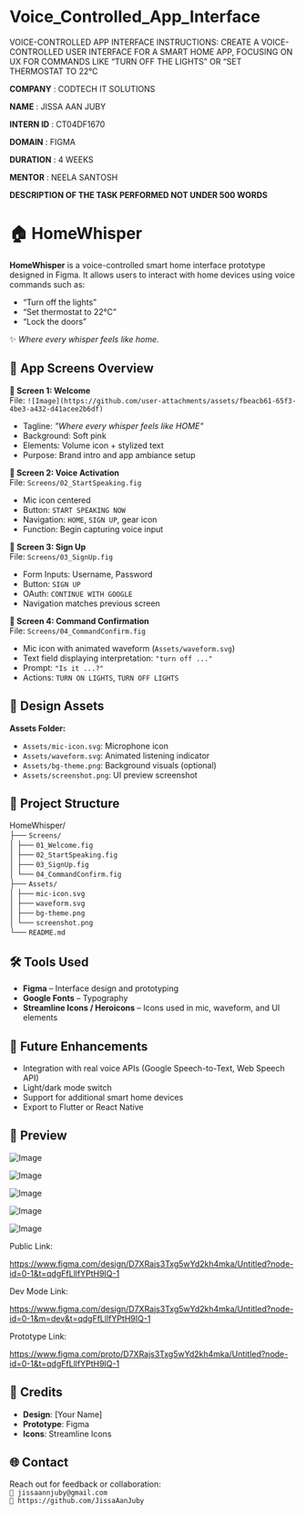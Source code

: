 # Voice_Controlled_App_Interface
VOICE-CONTROLLED APP INTERFACE
INSTRUCTIONS: 
CREATE A VOICE-CONTROLLED USER INTERFACE FOR A SMART HOME APP, FOCUSING ON UX FOR COMMANDS LIKE “TURN OFF THE LIGHTS” OR “SET THERMOSTAT TO 22°C

**COMPANY** : CODTECH IT SOLUTIONS

**NAME** : JISSA AAN JUBY

**INTERN ID** : CT04DF1670

**DOMAIN** : FIGMA

**DURATION** : 4 WEEKS

**MENTOR** : NEELA SANTOSH

**DESCRIPTION OF THE TASK PERFORMED NOT UNDER 500 WORDS**

# 🏠 HomeWhisper

**HomeWhisper** is a voice-controlled smart home interface prototype designed in Figma. It allows users to interact with home devices using voice commands such as:

- “Turn off the lights”
- “Set thermostat to 22°C”
- “Lock the doors”

✨ *Where every whisper feels like home.*

## 📱 App Screens Overview

**📌 Screen 1: Welcome**  
File: `![Image](https://github.com/user-attachments/assets/fbeacb61-65f3-4be3-a432-d41acee2b6df)`  
- Tagline: *"Where every whisper feels like HOME"*
- Background: Soft pink
- Elements: Volume icon + stylized text
- Purpose: Brand intro and app ambiance setup

**📌 Screen 2: Voice Activation**  
File: `Screens/02_StartSpeaking.fig`  
- Mic icon centered
- Button: `START SPEAKING NOW`
- Navigation: `HOME`, `SIGN UP`, gear icon
- Function: Begin capturing voice input

**📌 Screen 3: Sign Up**  
File: `Screens/03_SignUp.fig`  
- Form Inputs: Username, Password
- Button: `SIGN UP`
- OAuth: `CONTINUE WITH GOOGLE`
- Navigation matches previous screen

**📌 Screen 4: Command Confirmation**  
File: `Screens/04_CommandConfirm.fig`  
- Mic icon with animated waveform (`Assets/waveform.svg`)
- Text field displaying interpretation: `"turn off ..."`
- Prompt: `"Is it ...?"`
- Actions: `TURN ON LIGHTS`, `TURN OFF LIGHTS`

## 🎨 Design Assets

**Assets Folder:**  
- `Assets/mic-icon.svg`: Microphone icon  
- `Assets/waveform.svg`: Animated listening indicator  
- `Assets/bg-theme.png`: Background visuals (optional)  
- `Assets/screenshot.png`: UI preview screenshot

## 📁 Project Structure

HomeWhisper/  
├── `Screens/`  
│   ├── `01_Welcome.fig`  
│   ├── `02_StartSpeaking.fig`  
│   ├── `03_SignUp.fig`  
│   └── `04_CommandConfirm.fig`  
├── `Assets/`  
│   ├── `mic-icon.svg`  
│   ├── `waveform.svg`  
│   ├── `bg-theme.png`  
│   └── `screenshot.png`  
└── `README.md`

## 🛠️ Tools Used

- **Figma** – Interface design and prototyping  
- **Google Fonts** – Typography  
- **Streamline Icons / Heroicons** – Icons used in mic, waveform, and UI elements  

## 🚀 Future Enhancements

- Integration with real voice APIs (Google Speech-to-Text, Web Speech API)  
- Light/dark mode switch  
- Support for additional smart home devices  
- Export to Flutter or React Native

## 📸 Preview

![Image](https://github.com/user-attachments/assets/ad6b9bfd-5d0c-4337-b1fc-6c91731cbac9)

![Image](https://github.com/user-attachments/assets/fbeacb61-65f3-4be3-a432-d41acee2b6df)

![Image](https://github.com/user-attachments/assets/07105d7e-0fdc-4f2e-9ec0-4e6c869bd093)

![Image](https://github.com/user-attachments/assets/8749c59f-cac7-47df-afda-249df7878576)

![Image](https://github.com/user-attachments/assets/38848d1f-5a8d-4f88-9676-a10c81b0b3e8)

Public Link:

https://www.figma.com/design/D7XRajs3Txg5wYd2kh4mka/Untitled?node-id=0-1&t=qdgFfLllfYPtH9IQ-1

Dev Mode Link:

https://www.figma.com/design/D7XRajs3Txg5wYd2kh4mka/Untitled?node-id=0-1&m=dev&t=qdgFfLllfYPtH9IQ-1

Prototype Link:

https://www.figma.com/proto/D7XRajs3Txg5wYd2kh4mka/Untitled?node-id=0-1&t=qdgFfLllfYPtH9IQ-1


## 🙌 Credits

- **Design**: [Your Name]  
- **Prototype**: Figma  
- **Icons**: Streamline Icons

## 🌐 Contact

Reach out for feedback or collaboration:  
`📧 jissaannjuby@gmail.com`  
`🔗 https://github.com/JissaAanJuby`


